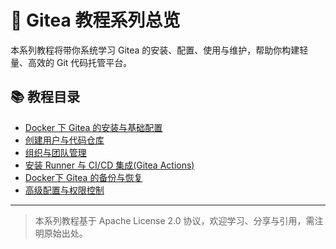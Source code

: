 # 🍵 Gitea 教程系列总览

本系列教程将带你系统学习 Gitea 的安装、配置、使用与维护，帮助你构建轻量、高效的 Git 代码托管平台。

## 📚 教程目录

- [Docker 下 Gitea 的安装与基础配置](./install/README.md)
- [创建用户与代码仓库](./create-user-and-repo/README.md)
- [组织与团队管理](./org-team-management/README.md)
- [安装 Runner 与 CI/CD 集成(Gitea Actions)](./install-runner-and-ci/README.md)
- [Docker下 Gitea 的备份与恢复](./backup-restore/README.md)
- [高级配置与权限控制](./advanced-config/README.md)

---

> 本系列教程基于 Apache License 2.0 协议，欢迎学习、分享与引用，需注明原始出处。

